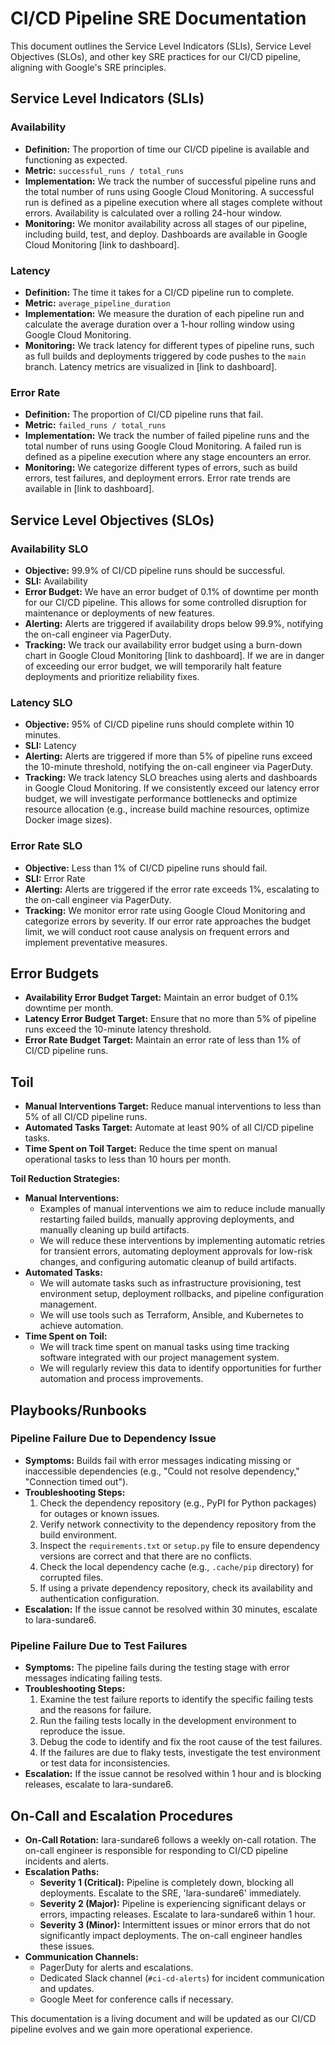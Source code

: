 # CI/CD Pipeline SRE Documentation

This document outlines the Service Level Indicators (SLIs), Service Level Objectives (SLOs), and other key SRE practices for our CI/CD pipeline, aligning with Google's SRE principles.

## Service Level Indicators (SLIs)

### Availability

* **Definition:** The proportion of time our CI/CD pipeline is available and functioning as expected.
* **Metric:** `successful_runs / total_runs`
* **Implementation:** We track the number of successful pipeline runs and the total number of runs using Google Cloud Monitoring. A successful run is defined as a pipeline execution where all stages complete without errors. Availability is calculated over a rolling 24-hour window.
* **Monitoring:** We monitor availability across all stages of our pipeline, including build, test, and deploy.  Dashboards are available in Google Cloud Monitoring  [link to dashboard].

### Latency

* **Definition:** The time it takes for a CI/CD pipeline run to complete.
* **Metric:** `average_pipeline_duration`
* **Implementation:** We measure the duration of each pipeline run and calculate the average duration over a 1-hour rolling window using Google Cloud Monitoring.
* **Monitoring:** We track latency for different types of pipeline runs, such as full builds and deployments triggered by code pushes to the `main` branch. Latency metrics are visualized in  [link to dashboard].

### Error Rate

* **Definition:** The proportion of CI/CD pipeline runs that fail.
* **Metric:** `failed_runs / total_runs`
* **Implementation:** We track the number of failed pipeline runs and the total number of runs using Google Cloud Monitoring. A failed run is defined as a pipeline execution where any stage encounters an error.
* **Monitoring:** We categorize different types of errors, such as build errors, test failures, and deployment errors. Error rate trends are available in [link to dashboard].


## Service Level Objectives (SLOs)

### Availability SLO

* **Objective:** 99.9% of CI/CD pipeline runs should be successful.
* **SLI:** Availability
* **Error Budget:** We have an error budget of 0.1% of downtime per month for our CI/CD pipeline. This allows for some controlled disruption for maintenance or deployments of new features.
* **Alerting:** Alerts are triggered if availability drops below 99.9%, notifying the on-call engineer via PagerDuty.
* **Tracking:** We track our availability error budget using a burn-down chart in Google Cloud Monitoring [link to dashboard]. If we are in danger of exceeding our error budget, we will temporarily halt feature deployments and prioritize reliability fixes.

### Latency SLO

* **Objective:** 95% of CI/CD pipeline runs should complete within 10 minutes.
* **SLI:** Latency
* **Alerting:** Alerts are triggered if more than 5% of pipeline runs exceed the 10-minute threshold, notifying the on-call engineer via PagerDuty.
* **Tracking:** We track latency SLO breaches using alerts and dashboards in Google Cloud Monitoring. If we consistently exceed our latency error budget, we will investigate performance bottlenecks and optimize resource allocation (e.g., increase build machine resources, optimize Docker image sizes).

### Error Rate SLO

* **Objective:** Less than 1% of CI/CD pipeline runs should fail.
* **SLI:** Error Rate
* **Alerting:** Alerts are triggered if the error rate exceeds 1%, escalating to the on-call engineer via PagerDuty.
* **Tracking:** We monitor error rate using Google Cloud Monitoring and categorize errors by severity. If our error rate approaches the budget limit, we will conduct root cause analysis on frequent errors and implement preventative measures.


## Error Budgets

* **Availability Error Budget Target:** Maintain an error budget of 0.1% downtime per month.
* **Latency Error Budget Target:** Ensure that no more than 5% of pipeline runs exceed the 10-minute latency threshold.
* **Error Rate Budget Target:** Maintain an error rate of less than 1% of CI/CD pipeline runs.


## Toil

* **Manual Interventions Target:** Reduce manual interventions to less than 5% of all CI/CD pipeline runs.
* **Automated Tasks Target:** Automate at least 90% of all CI/CD pipeline tasks.
* **Time Spent on Toil Target:** Reduce the time spent on manual operational tasks to less than 10 hours per month.

**Toil Reduction Strategies:**

* **Manual Interventions:** 
    * Examples of manual interventions we aim to reduce include manually restarting failed builds, manually approving deployments, and manually cleaning up build artifacts.
    * We will reduce these interventions by implementing automatic retries for transient errors, automating deployment approvals for low-risk changes, and configuring automatic cleanup of build artifacts.
* **Automated Tasks:** 
    * We will automate tasks such as infrastructure provisioning, test environment setup, deployment rollbacks, and pipeline configuration management.
    * We will use tools such as Terraform, Ansible, and Kubernetes to achieve automation.
* **Time Spent on Toil:**
    * We will track time spent on manual tasks using time tracking software integrated with our project management system.
    * We will regularly review this data to identify opportunities for further automation and process improvements.


## Playbooks/Runbooks

### Pipeline Failure Due to Dependency Issue

* **Symptoms:** Builds fail with error messages indicating missing or inaccessible dependencies (e.g., "Could not resolve dependency," "Connection timed out").
* **Troubleshooting Steps:**
    1. Check the dependency repository (e.g., PyPI for Python packages) for outages or known issues.
    2. Verify network connectivity to the dependency repository from the build environment.
    3. Inspect the `requirements.txt` or `setup.py` file to ensure dependency versions are correct and that there are no conflicts.
    4. Check the local dependency cache (e.g., `.cache/pip` directory) for corrupted files.
    5. If using a private dependency repository, check its availability and authentication configuration.
* **Escalation:** If the issue cannot be resolved within 30 minutes, escalate to lara-sundare6.

### Pipeline Failure Due to Test Failures

* **Symptoms:** The pipeline fails during the testing stage with error messages indicating failing tests.
* **Troubleshooting Steps:**
    1. Examine the test failure reports to identify the specific failing tests and the reasons for failure.
    2. Run the failing tests locally in the development environment to reproduce the issue.
    3. Debug the code to identify and fix the root cause of the test failures.
    4. If the failures are due to flaky tests, investigate the test environment or test data for inconsistencies.
* **Escalation:** If the issue cannot be resolved within 1 hour and is blocking releases, escalate to lara-sundare6.

## On-Call and Escalation Procedures

* **On-Call Rotation:** lara-sundare6 follows a weekly on-call rotation. The on-call engineer is responsible for responding to CI/CD pipeline incidents and alerts.
* **Escalation Paths:**
    * **Severity 1 (Critical):** Pipeline is completely down, blocking all deployments. Escalate to the SRE, 'lara-sundare6' immediately.
    * **Severity 2 (Major):** Pipeline is experiencing significant delays or errors, impacting releases. Escalate to lara-sundare6 within 1 hour.
    * **Severity 3 (Minor):** Intermittent issues or minor errors that do not significantly impact deployments. The on-call engineer handles these issues.
* **Communication Channels:**
    * PagerDuty for alerts and escalations.
    * Dedicated Slack channel (`#ci-cd-alerts`) for incident communication and updates.
    * Google Meet for conference calls if necessary.

This documentation is a living document and will be updated as our CI/CD pipeline evolves and we gain more operational experience.
